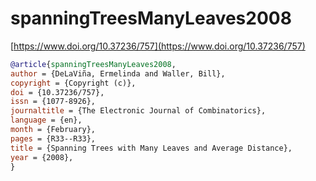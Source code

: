 # spanningTreesManyLeaves2008

[https://www.doi.org/10.37236/757](https://www.doi.org/10.37236/757)

```bibtex
@article{spanningTreesManyLeaves2008,
author = {DeLaViña, Ermelinda and Waller, Bill},
copyright = {Copyright (c)},
doi = {10.37236/757},
issn = {1077-8926},
journaltitle = {The Electronic Journal of Combinatorics},
language = {en},
month = {February},
pages = {R33--R33},
title = {Spanning Trees with Many Leaves and Average Distance},
year = {2008},
}
```